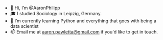 - 👋 Hi, I’m @AaronPhilipp
- 🎓 I studied Sociology in Leipzig, Germany.
- 🌱 I’m currently learning Python and everything that goes with being a data scientist
- 📫 Email me at aaron.pawletta@gmail.com if you'd like to get in touch.

<!---
AaronPhilipp/AaronPhilipp is a ✨ special ✨ repository because its `README.md` (this file) appears on your GitHub profile.
You can click the Preview link to take a look at your changes
--->
